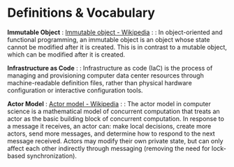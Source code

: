 # Definitions & Vocabulary

**Immutable Object**
: [Immutable object - Wikipedia](https://en.wikipedia.org/wiki/Immutable_object)
: 
: In object-oriented and functional programming, an immutable object is an object whose state cannot be modified after it is created. This is in contrast to a mutable object, which can be modified after it is created.

**Infrastructure as Code**
:
: Infrastructure as code (IaC) is the process of managing and provisioning computer data center resources through machine-readable definition files, rather than physical hardware configuration or interactive configuration tools.

**Actor Model**
: [Actor model - Wikipedia](https://en.wikipedia.org/wiki/Actor_model)
: 
: The actor model in computer science is a mathematical model of concurrent computation that treats an actor as the basic building block of concurrent computation. In response to a message it receives, an actor can: make local decisions, create more actors, send more messages, and determine how to respond to the next message received. Actors may modify their own private state, but can only affect each other indirectly through messaging (removing the need for lock-based synchronization).